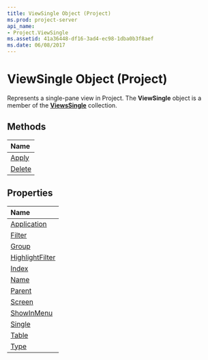 ```yaml
---
title: ViewSingle Object (Project)
ms.prod: project-server
api_name:
- Project.ViewSingle
ms.assetid: 41a36448-df16-3ad4-ec98-1dba0b3f8aef
ms.date: 06/08/2017
---
```



# ViewSingle Object (Project)

Represents a single-pane view in Project. The **ViewSingle** object is a member of the **[ViewsSingle](http://msdn.microsoft.com/library/bd6f698b-780f-294a-037b-45c63b9a1c23%28Office.15%29.aspx)** collection.


## Methods



|**Name**|
|:-----|
|[Apply](http://msdn.microsoft.com/library/eafd9cdd-bb4f-51c1-4639-d852dec3f3f8%28Office.15%29.aspx)|
|[Delete](http://msdn.microsoft.com/library/a062d8b9-b68c-deff-9e26-b7f25fa8d829%28Office.15%29.aspx)|

## Properties



|**Name**|
|:-----|
|[Application](http://msdn.microsoft.com/library/1f35443c-2392-f72d-498b-540456a6eacc%28Office.15%29.aspx)|
|[Filter](http://msdn.microsoft.com/library/43a7443e-dbd8-8139-499b-49af0eeb4ac2%28Office.15%29.aspx)|
|[Group](http://msdn.microsoft.com/library/3dec1632-1b5b-4aed-e0a9-f660bd606ba2%28Office.15%29.aspx)|
|[HighlightFilter](http://msdn.microsoft.com/library/0288340c-69b9-de45-2303-ed4b8632eeff%28Office.15%29.aspx)|
|[Index](http://msdn.microsoft.com/library/a4f5a6fa-b013-473c-4400-70a40be955c5%28Office.15%29.aspx)|
|[Name](http://msdn.microsoft.com/library/ba106d83-4451-7065-b032-acc15c17bc2a%28Office.15%29.aspx)|
|[Parent](http://msdn.microsoft.com/library/8d9a7328-ff35-08af-c132-29b500f62aa1%28Office.15%29.aspx)|
|[Screen](http://msdn.microsoft.com/library/4d612d77-eb00-a6ed-bf13-dd73ae8bbafe%28Office.15%29.aspx)|
|[ShowInMenu](http://msdn.microsoft.com/library/b04dd225-7dfa-9cfa-5d0f-c9f0e54b64b7%28Office.15%29.aspx)|
|[Single](http://msdn.microsoft.com/library/7af38429-2767-7660-000f-bbfa48edab96%28Office.15%29.aspx)|
|[Table](http://msdn.microsoft.com/library/356cf967-e443-e068-27f7-c7433f1a5329%28Office.15%29.aspx)|
|[Type](http://msdn.microsoft.com/library/58b21a88-c71d-9949-5ca2-a0511d24467e%28Office.15%29.aspx)|

